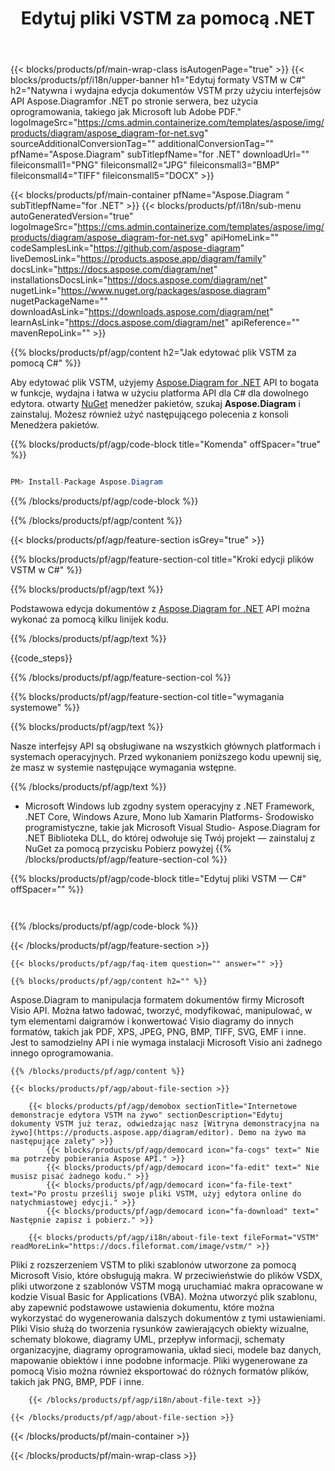 ﻿---
title: Edytuj pliki VSTM za pomocą .NET 
url: /pl/net/editor/vstm/ 
description: C# kod źródłowy do edycji dokumentu VSTM na platformach .NET Framework, .NET Core, Windows Azure, Mono lub Xamarin.
---
{{< blocks/products/pf/main-wrap-class isAutogenPage="true" >}}
{{< blocks/products/pf/i18n/upper-banner h1="Edytuj formaty VSTM w C#" h2="Natywna i wydajna edycja dokumentów VSTM przy użyciu interfejsów API Aspose.Diagramfor .NET po stronie serwera, bez użycia oprogramowania, takiego jak Microsoft lub Adobe PDF." logoImageSrc="https://cms.admin.containerize.com/templates/aspose/img/products/diagram/aspose_diagram-for-net.svg" sourceAdditionalConversionTag="" additionalConversionTag="" pfName="Aspose.Diagram" subTitlepfName="for .NET" downloadUrl="" fileiconsmall1="PNG" fileiconsmall2="JPG" fileiconsmall3="BMP" fileiconsmall4="TIFF" fileiconsmall5="DOCX" >}}

{{< blocks/products/pf/main-container pfName="Aspose.Diagram " subTitlepfName="for .NET" >}}
{{< blocks/products/pf/i18n/sub-menu autoGeneratedVersion="true" logoImageSrc="https://cms.admin.containerize.com/templates/aspose/img/products/diagram/aspose_diagram-for-net.svg" apiHomeLink="" codeSamplesLink="https://github.com/aspose-diagram" liveDemosLink="https://products.aspose.app/diagram/family" docsLink="https://docs.aspose.com/diagram/net" installationsDocsLink="https://docs.aspose.com/diagram/net" nugetLink="https://www.nuget.org/packages/aspose.diagram" nugetPackageName="" downloadAsLink="https://downloads.aspose.com/diagram/net" learnAsLink="https://docs.aspose.com/diagram/net" apiReference="" mavenRepoLink="" >}}

{{% blocks/products/pf/agp/content h2="Jak edytować plik VSTM za pomocą C#" %}}

Aby edytować plik VSTM, użyjemy <a href="https://products.aspose.com/diagram/net">Aspose.Diagram for .NET</a> API to bogata w funkcje, wydajna i łatwa w użyciu platforma API dla C# dla dowolnego edytora. otwarty <a href="https://www.nuget.org/packages/aspose.diagram">NuGet</a> menedżer pakietów, szukaj <b>Aspose.Diagram</b> i zainstaluj. Możesz również użyć następującego polecenia z konsoli Menedżera pakietów.

{{% blocks/products/pf/agp/code-block title="Komenda" offSpacer="true" %}}

```cs

PM> Install-Package Aspose.Diagram


```

{{% /blocks/products/pf/agp/code-block %}}

{{% /blocks/products/pf/agp/content %}}

{{< blocks/products/pf/agp/feature-section isGrey="true" >}}

{{% blocks/products/pf/agp/feature-section-col title="Kroki edycji plików VSTM w C#" %}}

{{% blocks/products/pf/agp/text %}}

 Podstawowa edycja dokumentów z
 [Aspose.Diagram for .NET](https://products.aspose.com/diagram/net) 
 API można wykonać za pomocą kilku linijek kodu.

{{% /blocks/products/pf/agp/text %}}

{{code_steps}}

{{% /blocks/products/pf/agp/feature-section-col %}}

{{% blocks/products/pf/agp/feature-section-col title="wymagania systemowe" %}}

{{% blocks/products/pf/agp/text %}}

 Nasze interfejsy API są obsługiwane na wszystkich głównych platformach i systemach operacyjnych. Przed wykonaniem poniższego kodu upewnij się, że masz w systemie następujące wymagania wstępne.

{{% /blocks/products/pf/agp/text %}}

- Microsoft Windows lub zgodny system operacyjny z .NET Framework, .NET Core, Windows Azure, Mono lub Xamarin Platforms- Środowisko programistyczne, takie jak Microsoft Visual Studio- Aspose.Diagram for .NET Biblioteka DLL, do której odwołuje się Twój projekt — zainstaluj z NuGet za pomocą przycisku Pobierz powyżej
{{% /blocks/products/pf/agp/feature-section-col %}}

{{% blocks/products/pf/agp/code-block title="Edytuj pliki VSTM — C#" offSpacer="" %}}

```cs



```

{{% /blocks/products/pf/agp/code-block %}}

{{< /blocks/products/pf/agp/feature-section >}}

    {{< blocks/products/pf/agp/faq-item question="" answer="" >}}
 

<!-- aboutfile Starts -->

    {{% blocks/products/pf/agp/content h2="" %}}

Aspose.Diagram to manipulacja formatem dokumentów firmy Microsoft Visio API. Można łatwo ładować, tworzyć, modyfikować, manipulować, w tym elementami daigramów i konwertować Visio diagramy do innych formatów, takich jak PDF, XPS, JPEG, PNG, BMP, TIFF, SVG, EMF i inne. Jest to samodzielny API i nie wymaga instalacji Microsoft Visio ani żadnego innego oprogramowania.    



    {{% /blocks/products/pf/agp/content %}}

    {{< blocks/products/pf/agp/about-file-section >}}

        {{< blocks/products/pf/agp/demobox sectionTitle="Internetowe demonstracje edytora VSTM na żywo" sectionDescription="Edytuj dokumenty VSTM już teraz, odwiedzając nasz [Witryna demonstracyjna na żywo](https://products.aspose.app/diagram/editor). Demo na żywo ma następujące zalety" >}}
            {{< blocks/products/pf/agp/democard icon="fa-cogs" text=" Nie ma potrzeby pobierania Aspose API." >}}
            {{< blocks/products/pf/agp/democard icon="fa-edit" text=" Nie musisz pisać żadnego kodu." >}}
            {{< blocks/products/pf/agp/democard icon="fa-file-text" text="Po prostu prześlij swoje pliki VSTM, użyj edytora online do natychmiastowej edycji." >}}
            {{< blocks/products/pf/agp/democard icon="fa-download" text=" Następnie zapisz i pobierz." >}}

        {{< blocks/products/pf/agp/i18n/about-file-text fileFormat="VSTM" readMoreLink="https://docs.fileformat.com/image/vstm/" >}}
Pliki z rozszerzeniem VSTM to pliki szablonów utworzone za pomocą Microsoft Visio, które obsługują makra. W przeciwieństwie do plików VSDX, pliki utworzone z szablonów VSTM mogą uruchamiać makra opracowane w kodzie Visual Basic for Applications (VBA). Można utworzyć plik szablonu, aby zapewnić podstawowe ustawienia dokumentu, które można wykorzystać do wygenerowania dalszych dokumentów z tymi ustawieniami. Pliki Visio służą do tworzenia rysunków zawierających obiekty wizualne, schematy blokowe, diagramy UML, przepływ informacji, schematy organizacyjne, diagramy oprogramowania, układ sieci, modele baz danych, mapowanie obiektów i inne podobne informacje. Pliki wygenerowane za pomocą Visio można również eksportować do różnych formatów plików, takich jak PNG, BMP, PDF i inne. 

        {{< /blocks/products/pf/agp/i18n/about-file-text >}}

    {{< /blocks/products/pf/agp/about-file-section >}}

<!-- aboutfile Ends -->



{{< /blocks/products/pf/main-container >}}
    
{{< /blocks/products/pf/main-wrap-class >}}